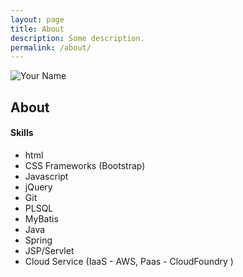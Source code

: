 ```yaml
---
layout: page
title: About
description: Some description.
permalink: /about/
---
```


<img itemprop="image" class="img-rounded" src="http://res.cloudinary.com/dm7h7e8xj/image/upload/c_fill,h_200,w_200/v1504971955/neo_ruqszk.jpg" alt="Your Name">

## About


<h4>Skills</h4>
<ul>
<li>html</li>
<li>CSS Frameworks (Bootstrap)</li>
<li>Javascript</li>
<li>jQuery</li>
<li>Git</li>
<li>PLSQL</li>
 <li>MyBatis</li>
<li>Java</li>
<li>Spring</li>
<li>JSP/Servlet</li>
<li>Cloud Service (IaaS - AWS, Paas - CloudFoundry )</li>
</ul>
